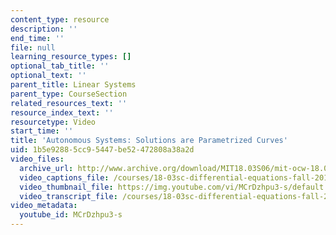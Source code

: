 ```yaml
---
content_type: resource
description: ''
end_time: ''
file: null
learning_resource_types: []
optional_tab_title: ''
optional_text: ''
parent_title: Linear Systems
parent_type: CourseSection
related_resources_text: ''
resource_index_text: ''
resourcetype: Video
start_time: ''
title: 'Autonomous Systems: Solutions are Parametrized Curves'
uid: 1b5e9288-5cc9-5447-be52-472808a38a2d
video_files:
  archive_url: http://www.archive.org/download/MIT18.03S06/mit-ocw-18.03-lec24-14apr2003-220k_512kb.mp4
  video_captions_file: /courses/18-03sc-differential-equations-fall-2011/b22a9a94fbbe5e508b467369eb7c3648_MCrDzhpu3-s.vtt
  video_thumbnail_file: https://img.youtube.com/vi/MCrDzhpu3-s/default.jpg
  video_transcript_file: /courses/18-03sc-differential-equations-fall-2011/eb188ad450f5150a2aeb57a00ed8a37f_MCrDzhpu3-s.pdf
video_metadata:
  youtube_id: MCrDzhpu3-s
---
```

